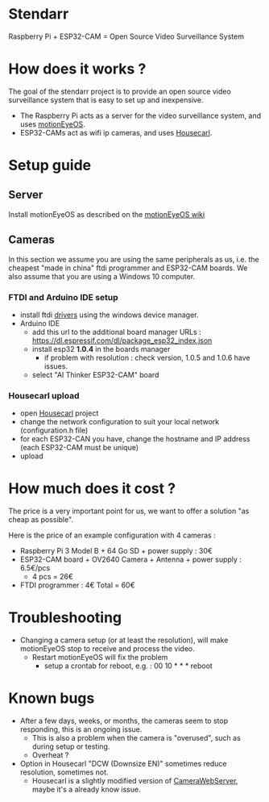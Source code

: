 # Stendarr
Raspberry Pi + ESP32-CAM = Open Source Video Surveillance System

# How does it works ?
The goal of the stendarr project is to provide an open source video surveillance system that is easy to set up and inexpensive.
* The Raspberry Pi acts as a server for the video surveillance system, and uses [motionEyeOS](https://github.com/ccrisan/motionEyeOS).
* ESP32-CAMs act as wifi ip cameras, and uses [Housecarl](https://github.com/Cyril-Meyer/Stendarr/tree/main/Housecarl).

# Setup guide
## Server
Install motionEyeOS as described on the [motionEyeOS wiki](https://github.com/ccrisan/motioneyeos/wiki/Installation)

## Cameras
In this section we assume you are using the same peripherals as us, i.e. the cheapest "made in china" ftdi programmer and ESP32-CAM boards. We also assume that you are using a Windows 10 computer.
### FTDI and Arduino IDE setup
* install ftdi [drivers](https://ftdichip.com/drivers/vcp-drivers/) using the windows device manager.
* Arduino IDE
  * add this url to the additional board manager URLs : https://dl.espressif.com/dl/package_esp32_index.json
  * install esp32 **1.0.4** in the boards manager 
    * if problem with resolution : check version, 1.0.5 and 1.0.6 have issues.
  * select "AI Thinker ESP32-CAM" board
### Housecarl upload
* open [Housecarl](https://github.com/Cyril-Meyer/Stendarr/tree/main/Housecarl) project
* change the network configuration to suit your local network (configuration.h file)
* for each ESP32-CAN you have, change the hostname and IP address (each ESP32-CAM must be unique)
* upload

# How much does it cost ?
The price is a very important point for us, we want to offer a solution "as cheap as possible".

Here is the price of an example configuration with 4 cameras :
* Raspberry Pi 3 Model B + 64 Go SD + power supply : 30€
* ESP32-CAM board + OV2640 Camera + Antenna + power supply : 6.5€/pcs
  * 4 pcs = 26€
* FTDI programmer : 4€
Total = 60€

# Troubleshooting
* Changing a camera setup (or at least the resolution), will make motionEyeOS stop to receive and process the video.
  * Restart motionEyeOS will fix the problem
    * setup a crontab for reboot, e.g. : 00 10 * * * reboot

# Known bugs
* After a few days, weeks, or months, the cameras seem to stop responding, this is an ongoing issue.
  * This is also a problem when the camera is "overused", such as during setup or testing.
  * Overheat ?
* Option in Housecarl "DCW (Downsize EN)" sometimes reduce resolution, sometimes not.
  * Housecarl is a slightly modified version of [CameraWebServer](https://github.com/espressif/arduino-esp32/tree/master/libraries/ESP32/examples/Camera/CameraWebServer), maybe it's a already know issue.
